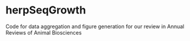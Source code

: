 herpSeqGrowth
=============

Code for data aggregation and figure generation for our review in Annual Reviews of Animal Biosciences

